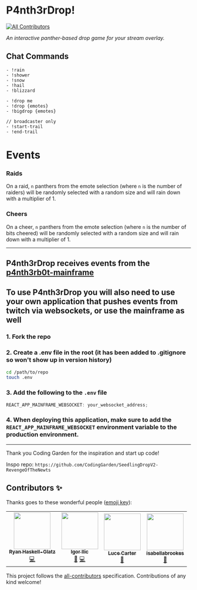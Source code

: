 # P4nth3rDrop!

<!-- ALL-CONTRIBUTORS-BADGE:START - Do not remove or modify this section -->

[![All Contributors](https://img.shields.io/badge/all_contributors-2-orange.svg?style=flat-square)](#contributors-)

<!-- ALL-CONTRIBUTORS-BADGE:END -->

_An interactive panther-based drop game for your stream overlay._

## Chat Commands

```
- !rain
- !shower
- !snow
- !hail
- !blizzard

- !drop me
- !drop {emotes}
- !bigdrop {emotes}

// broadcaster only
- !start-trail
- !end-trail
```

# Events

### Raids

On a raid, `n` panthers from the emote selection (where `n` is the number of raiders) will be randomly selected with a random size and will rain down with a multiplier of 1.

### Cheers

On a cheer, `n` panthers from the emote selection (where `n` is the number of bits cheered) will be randomly selected with a random size and will rain down with a multiplier of 1.

---

## P4nth3rDrop receives events from the [p4nth3rb0t-mainframe](https://github.com/whitep4nth3r/p4nth3rb0t-mainframe)

## To use P4nth3rDrop you will also need to use your own application that pushes events from twitch via websockets, or use the mainframe as well

### 1. Fork the repo

### 2. Create a .env file in the root (it has been added to .gitignore so won't show up in version history)

```bash
cd /path/to/repo
touch .env
```

### 3. Add the following to the `.env` file

```javascript
REACT_APP_MAINFRAME_WEBSOCKET: your_websocket_address;
```

### 4. When deploying this application, make sure to add the `REACT_APP_MAINFRAME_WEBSOCKET` environment variable to the production environment.

---

Thank you Coding Garden for the inspiration and start up code!

Inspo repo: `https://github.com/CodingGarden/SeedlingDropV2-RevengeOfTheNewts`

## Contributors ✨

Thanks goes to these wonderful people ([emoji key](https://allcontributors.org/docs/en/emoji-key)):

<!-- ALL-CONTRIBUTORS-LIST:START - Do not remove or modify this section -->
<!-- prettier-ignore-start -->
<!-- markdownlint-disable -->
<table>
  <tr>
    <td align="center"><a href="http://rhg.dev"><img src="https://avatars1.githubusercontent.com/u/6187256?v=4" width="100px;" alt=""/><br /><sub><b>Ryan Haskell-Glatz</b></sub></a><br /><a href="https://github.com/whitep4nth3r/p4nth3rdrop/commits?author=ryannhg" title="Code">💻</a></td>
    <td align="center"><a href="https://github.com/gigili"><img src="https://avatars0.githubusercontent.com/u/2153382?v=4" width="100px;" alt=""/><br /><sub><b>Igor Ilic</b></sub></a><br /><a href="#ideas-gigili" title="Ideas, Planning, & Feedback">🤔</a> <a href="https://github.com/whitep4nth3r/p4nth3rdrop/commits?author=gigili" title="Code">💻</a></td>
    <td align="center"><a href="http://lucecarter.co.uk"><img src="https://avatars2.githubusercontent.com/u/6980734?v=4" width="100px;" alt=""/><br /><sub><b>Luce Carter</b></sub></a><br /><a href="#ideas-LuceCarter" title="Ideas, Planning, & Feedback">🤔</a></td>
    <td align="center"><a href="https://twitch.tv/rawrsatbeards"><img src="https://avatars1.githubusercontent.com/u/12928252?v=4" width="100px;" alt=""/><br /><sub><b>isabellabrookes</b></sub></a><br /><a href="#ideas-isabellabrookes" title="Ideas, Planning, & Feedback">🤔</a></td>
  </tr>
</table>

<!-- markdownlint-enable -->
<!-- prettier-ignore-end -->

<!-- ALL-CONTRIBUTORS-LIST:END -->

This project follows the [all-contributors](https://github.com/all-contributors/all-contributors) specification. Contributions of any kind welcome!
